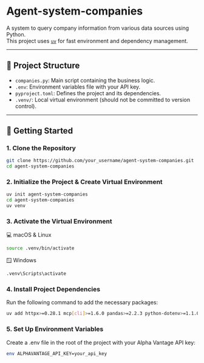 # Agent-system-companies

A system to query company information from various data sources using Python.  
This project uses [`uv`](https://github.com/astral-sh/uv) for fast environment and dependency management.

---

## 📁 Project Structure

- `companies.py`: Main script containing the business logic.
- `.env`: Environment variables file with your API key.
- `pyproject.toml`: Defines the project and its dependencies.
- `.venv/`: Local virtual environment (should not be committed to version control).

---

## 🚀 Getting Started

### 1. Clone the Repository

```bash
git clone https://github.com/your_username/agent-system-companies.git
cd agent-system-companies
```

### 2. Initialize the Project & Create Virtual Environment
```bash
uv init agent-system-companies
cd agent-system-companies
uv venv
```

### 3. Activate the Virtual Environment
💻 macOS & Linux


```bash 
source .venv/bin/activate
 ```
🪟 Windows

```bash 
.venv\Scripts\activate
```

### 4. Install Project Dependencies
Run the following command to add the necessary packages:

```bash 
uv add httpx>=0.28.1 mcp[cli]>=1.6.0 pandas>=2.2.3 python-dotenv>=1.1.0 requests>=2.32.3
``` 

### 5. Set Up Environment Variables
Create a .env file in the root of the project with your Alpha Vantage API key:

```bash 
env ALPHAVANTAGE_API_KEY=your_api_key 
```